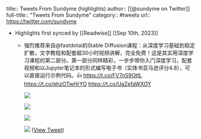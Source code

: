 title:: Tweets From Sundyme (highlights)
author:: [[@sundyme on Twitter]]
full-title:: "Tweets From Sundyme"
category:: #tweets
url:: https://twitter.com/sundyme
- Highlights first synced by [[Readwise]] [[Sep 10th, 2023]]
	- 强烈推荐来自@fastdotai的Stable Diffusion课程：从深度学习基础到稳定扩散，文字教程和配套超30小时视频讲解，完全免费！这是其实用深度学习课程的第二部分。第一部分同样精彩，一步步带你入门深度学习，配套视频和以Jupyter笔记本的形式编写电子书（实体书亚马逊评分4.8），可以直接运行示例代码。👍 https://t.co/FV7nS9GttL https://t.co/ehzOTwHrYO https://t.co/UaZefaWXOY
	  
	  ![](https://pbs.twimg.com/media/FtIfBa9akAIoxRa.jpg)
	  
	  ![](https://pbs.twimg.com/media/FtIfBbfaMAEfowh.jpg)
	  
	  ![](https://pbs.twimg.com/media/FtIfBb7aUAAoROn.jpg)
	  
	  ![](https://pbs.twimg.com/media/FtIfBcbaUAExUfR.jpg) ([View Tweet](https://twitter.com/sundyme/status/1644412311988473856))